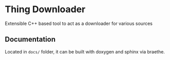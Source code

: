 # Thing Downloader

Extensible C++ based tool to act as a downloader for various sources

## Documentation

Located in `docs/` folder, it can be built with doxygen and sphinx via braethe.